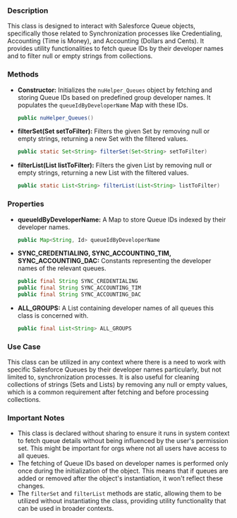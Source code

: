 ### Description

This class is designed to interact with Salesforce Queue objects, specifically those related to Synchronization processes like Credentialing, Accounting (Time is Money), and Accounting (Dollars and Cents). It provides utility functionalities to fetch queue IDs by their developer names and to filter null or empty strings from collections.

### Methods

- **Constructor:** Initializes the `nuHelper_Queues` object by fetching and storing Queue IDs based on predefined group developer names. It populates the `queueIdByDeveloperName` Map with these IDs.
    ```java
    public nuHelper_Queues()
    ```
- **filterSet(Set<String> setToFilter):** Filters the given Set by removing null or empty strings, returning a new Set with the filtered values.
    ```java
    public static Set<String> filterSet(Set<String> setToFilter)
    ```
- **filterList(List<String> listToFilter):** Filters the given List by removing null or empty strings, returning a new List with the filtered values.
    ```java
    public static List<String> filterList(List<String> listToFilter)
    ```

### Properties

- **queueIdByDeveloperName:** A Map to store Queue IDs indexed by their developer names.
    ```java
    public Map<String, Id> queueIdByDeveloperName
    ```
- **SYNC_CREDENTIALING, SYNC_ACCOUNTING_TIM, SYNC_ACCOUNTING_DAC:** Constants representing the developer names of the relevant queues.
    ```java
    public final String SYNC_CREDENTIALING
    public final String SYNC_ACCOUNTING_TIM
    public final String SYNC_ACCOUNTING_DAC
    ```
- **ALL_GROUPS:** A List containing developer names of all queues this class is concerned with.
    ```java
    public final List<String> ALL_GROUPS
    ```

### Use Case

This class can be utilized in any context where there is a need to work with specific Salesforce Queues by their developer names particularly, but not limited to, synchronization processes. It is also useful for cleaning collections of strings (Sets and Lists) by removing any null or empty values, which is a common requirement after fetching and before processing collections.

### Important Notes

- This class is declared without sharing to ensure it runs in system context to fetch queue details without being influenced by the user's permission set. This might be important for orgs where not all users have access to all queues.
- The fetching of Queue IDs based on developer names is performed only once during the initialization of the object. This means that if queues are added or removed after the object's instantiation, it won't reflect these changes.
- The `filterSet` and `filterList` methods are static, allowing them to be utilized without instantiating the class, providing utility functionality that can be used in broader contexts.
